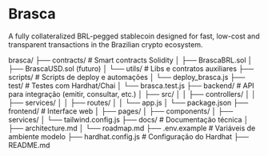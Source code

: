 # Brasca
A fully collateralized BRL-pegged stablecoin designed for fast, low-cost and transparent transactions in the Brazilian crypto ecosystem.

brasca/
├── contracts/               # Smart contracts Solidity
│   ├── BrascaBRL.sol
│   ├── BrascaUSD.sol (futuro)
│   └── utils/               # Libs e contratos auxiliares
├── scripts/                 # Scripts de deploy e automações
│   └── deploy_brasca.js
├── test/                    # Testes com Hardhat/Chai
│   └── brasca.test.js
├── backend/                 # API para integração (emitir, consultar, etc.)
│   ├── src/
│   │   ├── controllers/
│   │   ├── services/
│   │   ├── routes/
│   │   └── app.js
│   └── package.json
├── frontend/                # Interface web
│   ├── pages/
│   ├── components/
│   ├── services/
│   └── tailwind.config.js
├── docs/                    # Documentação técnica
│   ├── architecture.md
│   └── roadmap.md
├── .env.example             # Variáveis de ambiente modelo
├── hardhat.config.js        # Configuração do Hardhat
├── README.md